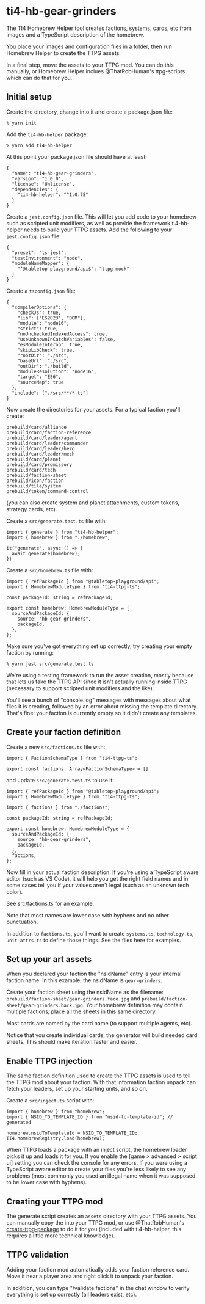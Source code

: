 # ti4-hb-gear-grinders

The TI4 Homebrew Helper tool creates factions, systems, cards, etc from images and a TypeScript description of the homebrew.

You place your images and configuration files in a folder, then run Homebrew Helper to create the TTPG assets.

In a final step, move the assets to your TTPG mod. You can do this manually, or Homebrew Helper inclues @ThatRobHuman's ttpg-scripts which can do that for you.

## Initial setup

Create the directory, change into it and create a package.json file:

`% yarn init`

Add the `ti4-hb-helper` package:

`% yarn add ti4-hb-helper`

At this point your package.json file should have at least:

```
{
  "name": "ti4-hb-gear-grinders",
  "version": "1.0.0",
  "license": "Unlicense",
  "dependencies": {
    "ti4-hb-helper": "^1.0.75"
  }
}
```

Create a `jest.config.json` file. This will let you add code to your homebrew such as scripted unit modifiers, as well as provide the framework ti4-hb-helper needs to build your TTPG assets. Add the following to your `jest.config.json` file:

```
{
  "preset": "ts-jest",
  "testEnvironment": "node",
  "moduleNameMapper": {
    "^@tabletop-playground/api$": "ttpg-mock"
  }
}
```

Create a `tsconfig.json` file:

```
{
  "compilerOptions": {
    "checkJs": true,
    "lib": ["ES2023", "DOM"],
    "module": "node16",
    "strict": true,
    "noUncheckedIndexedAccess": true,
    "useUnknownInCatchVariables": false,
    "esModuleInterop": true,
    "skipLibCheck": true,
    "rootDir": "./src",
    "baseUrl": "./src",
    "outDir": "./build",
    "moduleResolution": "node16",
    "target": "ES6",
    "sourceMap": true
  },
  "include": ["./src/**/*.ts"]
}
```

Now create the directories for your assets. For a typical faction you'll create:

```
prebuild/card/alliance
prebuild/card/faction-reference
prebuild/card/leader/agent
prebuild/card/leader/commander
prebuild/card/leader/hero
prebuild/card/leader/mech
prebuild/card/planet
prebuild/card/promissory
prebuild/card/tech
prebuild/faction-sheet
prebuild/icon/faction
prebuild/tile/system
prebuild/token/command-control
```

(you can also create system and planet attachments, custom tokens, strategy cards, etc).

Create a `src/generate.test.ts` file with:

```
import { generate } from "ti4-hb-helper";
import { homebrew } from "./homebrew";

it("generate", async () => {
  await generate(homebrew);
})
```

Create a `src/homebrew.ts` file with:

```
import { refPackageId } from "@tabletop-playground/api";
import { HomebrewModuleType } from "ti4-ttpg-ts";

const packageId: string = refPackageId;

export const homebrew: HomebrewModuleType = {
  sourceAndPackageId: {
    source: "hb-gear-grinders",
    packageId,
  },
};
```

Make sure you've got everything set up correctly, try creating your empty faction by running:

```
% yarn jest src/generate.test.ts
```

We're using a testing framework to run the asset creation, mostly because that lets us fake the TTPG API since it isn't actually running inside TTPG (necessary to support scripted unit modifiers and the like).

You'll see a bunch of "console.log" messages with messages about what files it is creating, followed by an error about missing the template directory. That's fine: your faction is currently empty so it didn't create any templates.

## Create your faction definition

Create a new `src/factions.ts` file with:

```
import { FactionSchemaType } from "ti4-ttpg-ts";

export const factions: Array<FactionSchemaType> = []
```

and update `src/generate.test.ts` to use it:

```
import { refPackageId } from "@tabletop-playground/api";
import { HomebrewModuleType } from "ti4-ttpg-ts";

import { factions } from "./factions";

const packageId: string = refPackageId;

export const homebrew: HomebrewModuleType = {
  sourceAndPackageId: {
    source: "hb-gear-grinders",
    packageId,
  },
  factions,
};
```

Now fill in your actual faction description. If you're using a TypeScript aware editor (such as VS Code), it will help you get the right field names and in some cases tell you if your values aren't legal (such as an unknown tech color).

See [src/factions.ts](https://github.com/darrellanderson/ti4-hb-gear-grinders/blob/main/src/factions.ts) for an example.

Note that most names are lower case with hyphens and no other punctuation.

In addition to `factions.ts`, you'll want to create `systems.ts`, `technology.ts`, `unit-attrs.ts` to define those things. See the files here for examples.

## Set up your art assets

When you declared your faction the "nsidName" entry is your internal faction name. In this example, the nsidName is `gear-grinders`.

Create your faction sheet using the nsidName as the filename: `prebuild/faction-sheet/gear-grinders.face.jpg` and `prebuild/faction-sheet/gear-grinders.back.jpg`. Your homebrew definition may contain multiple factions, place all the sheets in this same directory.

Most cards are named by the card name (to support multiple agents, etc).

Notice that you create individual cards, the generator will build needed card sheets. This should make iteration faster and easier.

## Enable TTPG injection

The same faction definition used to create the TTPG assets is used to tell the TTPG mod about your faction. With that information faction unpack can fetch your leaders, set up your starting units, and so on.

Create a `src/inject.ts` script with:

```
import { homebrew } from "homebrew";
import { NSID_TO_TEMPLATE_ID } from "nsid-to-template-id"; // generated

homebrew.nsidToTemplateId = NSID_TO_TEMPLATE_ID;
TI4.homebrewRegistry.load(homebrew);
```

When TTPG loads a package with an inject script, the homebrew loader picks it up and loads it for you. If you enable the [game > advanced > script ui] setting you can check the console for any errors. If you were using a TypeScript aware editor to create your files you're less likely to see any problems (most commonly you used an illegal name when it was supposed to be lower case with hyphens).

## Creating your TTPG mod

The generate script creates an `assets` directory with your TTPG assets. You can manually copy the into your TTPG mod, or use @ThatRobHuman's [create-ttpg-package](https://github.com/RobMayer/create-ttpg-package) to do it for you (included with ti4-hb-helper, this requires a little more technical knowledge).

## TTPG validation

Adding your faction mod automatically adds your faction reference card. Move it near a player area and right click it to unpack your faction.

In addition, you can type "/validate factions" in the chat window to verify everything is set up correctly (all leaders exist, etc).
